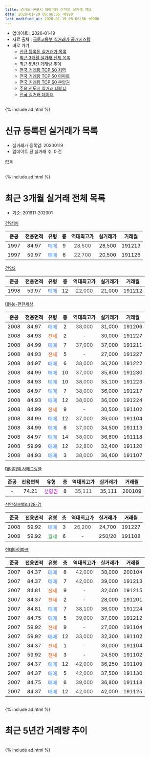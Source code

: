 ```yaml
---
title: 경기도 군포시 대야미동 아파트 실거래 정보
date: 2020-01-19 06:06:56 +0900
last_modified_at: 2020-01-19 06:06:56 +0900
---
```


* 업데이트 : 2020-01-19
* 자료 출처 : [국토교통부 실거래가 공개시스템](http://rt.molit.go.kr)
* 바로 가기
    * [신규 등록된 실거래가 목록](#신규-등록된-실거래가-목록)
    * [최근 3개월 실거래 전체 목록](#최근-3개월-실거래-전체-목록)
    * [최근 5년간 거래량 추이](#최근-5년간-거래량-추이)
    * [전국 거래량 TOP 50 지역](https://apt-info.github.io/apt-trade-info/최근-3개월-전국에서-가장-거래가-많이-발생한-지역)
    * [전국 거래량 TOP 50 아파트](https://apt-info.github.io/apt-trade-info/최근-3개월-전국에서-가장-거래가-많이-발생한-아파트)
    * [전국 거래량 TOP 50 분양권](https://apt-info.github.io/apt-trade-info/최근-3개월-전국에서-가장-거래가-많이-발생한-분양권)
    * [주요 신도시 실거래 데이터](https://apt-info.github.io/apt-trade-info/주요-신도시)
    * [전국 실거래 데이터](https://apt-info.github.io/apt-trade-info/전국)
<br>
{% include ad.html %}
<br>

# 신규 등록된 실거래가 목록
* 실거래가 등록일: 20200119
* 업데이트 된 실거래 수: 0 건

없음

<br>
{% include ad.html %}
<br>

# 최근 3개월 실거래 전체 목록
* 기준: 201911-202001


[건양1차](https://search.naver.com/search.naver?query=%EA%B2%BD%EA%B8%B0%EB%8F%84+%EA%B5%B0%ED%8F%AC%EC%8B%9C+%EB%8C%80%EC%95%BC%EB%AF%B8%EB%8F%99+%EA%B1%B4%EC%96%911%EC%B0%A8)

|준공|전용면적|유형|층|역대최고가|실거래가|거래월|
|:---:|:---:|:---:|:---:|:---:|:---:|:---:|
|1997|84.97|<span style="color:#4285f3">매매</span>|9|<span style="color:#444444">28,500</span>|28,500|191213|
|1997|59.97|<span style="color:#4285f3">매매</span>|6|<span style="color:#444444">22,700</span>|20,500|191126|

[건양2](https://search.naver.com/search.naver?query=%EA%B2%BD%EA%B8%B0%EB%8F%84+%EA%B5%B0%ED%8F%AC%EC%8B%9C+%EB%8C%80%EC%95%BC%EB%AF%B8%EB%8F%99+%EA%B1%B4%EC%96%912)

|준공|전용면적|유형|층|역대최고가|실거래가|거래월|
|:---:|:---:|:---:|:---:|:---:|:---:|:---:|
|1998|59.97|<span style="color:#4285f3">매매</span>|12|<span style="color:#444444">22,000</span>|21,000|191212|

[대림e-편한세상](https://search.naver.com/search.naver?query=%EA%B2%BD%EA%B8%B0%EB%8F%84+%EA%B5%B0%ED%8F%AC%EC%8B%9C+%EB%8C%80%EC%95%BC%EB%AF%B8%EB%8F%99+%EB%8C%80%EB%A6%BCe-%ED%8E%B8%ED%95%9C%EC%84%B8%EC%83%81)

|준공|전용면적|유형|층|역대최고가|실거래가|거래월|
|:---:|:---:|:---:|:---:|:---:|:---:|:---:|
|2008|84.97|<span style="color:#4285f3">매매</span>|2|<span style="color:#444444">38,000</span>|31,000|191206|
|2008|84.93|<span style="color:#ff5a00">전세</span>|2|<span style="color:#444444">-</span>|30,000|191227|
|2008|84.99|<span style="color:#4285f3">매매</span>|7|<span style="color:#444444">37,000</span>|37,000|191211|
|2008|84.93|<span style="color:#ff5a00">전세</span>|5|<span style="color:#444444">-</span>|27,000|191227|
|2008|84.97|<span style="color:#4285f3">매매</span>|6|<span style="color:#444444">38,000</span>|36,200|191222|
|2008|84.99|<span style="color:#4285f3">매매</span>|10|<span style="color:#444444">37,000</span>|35,800|191230|
|2008|84.93|<span style="color:#4285f3">매매</span>|10|<span style="color:#444444">38,000</span>|35,100|191223|
|2008|84.97|<span style="color:#4285f3">매매</span>|7|<span style="color:#444444">38,000</span>|36,000|191217|
|2008|84.93|<span style="color:#4285f3">매매</span>|12|<span style="color:#444444">38,000</span>|36,000|191224|
|2008|84.99|<span style="color:#ff5a00">전세</span>|9|<span style="color:#444444">-</span>|30,500|191102|
|2008|84.99|<span style="color:#4285f3">매매</span>|12|<span style="color:#444444">37,000</span>|36,000|191104|
|2008|84.99|<span style="color:#4285f3">매매</span>|6|<span style="color:#444444">37,000</span>|34,500|191113|
|2008|84.97|<span style="color:#4285f3">매매</span>|14|<span style="color:#444444">38,000</span>|36,800|191118|
|2008|59.99|<span style="color:#4285f3">매매</span>|12|<span style="color:#444444">32,800</span>|32,400|191120|
|2008|84.93|<span style="color:#4285f3">매매</span>|3|<span style="color:#444444">38,000</span>|36,400|191107|

[대야미역 서해그랑블](https://search.naver.com/search.naver?query=%EA%B2%BD%EA%B8%B0%EB%8F%84+%EA%B5%B0%ED%8F%AC%EC%8B%9C+%EB%8C%80%EC%95%BC%EB%AF%B8%EB%8F%99+%EB%8C%80%EC%95%BC%EB%AF%B8%EC%97%AD+%EC%84%9C%ED%95%B4%EA%B7%B8%EB%9E%91%EB%B8%94)

|준공|전용면적|유형|층|역대최고가|실거래가|거래월|
|:---:|:---:|:---:|:---:|:---:|:---:|:---:|
|-|74.21|<span style="color:#9C11A5">분양권</span>|8|<span style="color:#444444">35,111</span>|35,111|200109|

[신안실크밸리(28-7)](https://search.naver.com/search.naver?query=%EA%B2%BD%EA%B8%B0%EB%8F%84+%EA%B5%B0%ED%8F%AC%EC%8B%9C+%EB%8C%80%EC%95%BC%EB%AF%B8%EB%8F%99+%EC%8B%A0%EC%95%88%EC%8B%A4%ED%81%AC%EB%B0%B8%EB%A6%AC%2828-7%29)

|준공|전용면적|유형|층|역대최고가|실거래가|거래월|
|:---:|:---:|:---:|:---:|:---:|:---:|:---:|
|2008|59.92|<span style="color:#4285f3">매매</span>|3|<span style="color:#444444">26,200</span>|24,700|191227|
|2008|59.92|<span style="color:#34a853">월세</span>|6|<span style="color:#444444">-</span>|250/20|191108|

[현대아이파크](https://search.naver.com/search.naver?query=%EA%B2%BD%EA%B8%B0%EB%8F%84+%EA%B5%B0%ED%8F%AC%EC%8B%9C+%EB%8C%80%EC%95%BC%EB%AF%B8%EB%8F%99+%ED%98%84%EB%8C%80%EC%95%84%EC%9D%B4%ED%8C%8C%ED%81%AC)

|준공|전용면적|유형|층|역대최고가|실거래가|거래월|
|:---:|:---:|:---:|:---:|:---:|:---:|:---:|
|2007|84.37|<span style="color:#4285f3">매매</span>|8|<span style="color:#444444">42,000</span>|38,000|200104|
|2007|84.37|<span style="color:#4285f3">매매</span>|7|<span style="color:#444444">42,000</span>|39,000|191213|
|2007|84.81|<span style="color:#ff5a00">전세</span>|9|<span style="color:#444444">-</span>|32,000|191215|
|2007|84.37|<span style="color:#ff5a00">전세</span>|2|<span style="color:#444444">-</span>|28,000|191201|
|2007|84.81|<span style="color:#4285f3">매매</span>|7|<span style="color:#444444">38,100</span>|36,000|191224|
|2007|84.75|<span style="color:#4285f3">매매</span>|5|<span style="color:#444444">39,000</span>|37,000|191212|
|2007|59.92|<span style="color:#ff5a00">전세</span>|9|<span style="color:#444444">-</span>|27,000|191104|
|2007|59.92|<span style="color:#4285f3">매매</span>|12|<span style="color:#444444">33,000</span>|32,300|191102|
|2007|84.37|<span style="color:#ff5a00">전세</span>|1|<span style="color:#444444">-</span>|30,000|191104|
|2007|59.92|<span style="color:#ff5a00">전세</span>|3|<span style="color:#444444">-</span>|24,500|191102|
|2007|84.37|<span style="color:#4285f3">매매</span>|12|<span style="color:#444444">42,000</span>|36,250|191109|
|2007|84.37|<span style="color:#4285f3">매매</span>|5|<span style="color:#444444">42,000</span>|37,500|191130|
|2007|84.75|<span style="color:#4285f3">매매</span>|6|<span style="color:#444444">39,000</span>|36,800|191118|
|2007|84.37|<span style="color:#4285f3">매매</span>|12|<span style="color:#444444">42,000</span>|42,000|191125|


<br>
{% include ad.html %}
<br>

# 최근 5년간 거래량 추이


<div style="width:100%;">
    <canvas id="deal_progress" height="200"></canvas>
</div>

<script>
new Chart(document.getElementById("deal_progress"), {
    type: 'line',
    data: {
        labels: ['201501','201502','201503','201504','201505','201506','201507','201508','201509','201510','201511','201512','201601','201602','201603','201604','201605','201606','201607','201608','201609','201610','201611','201612','201701','201702','201703','201704','201705','201706','201707','201708','201709','201710','201711','201712','201801','201802','201803','201804','201805','201806','201807','201808','201809','201810','201811','201812','201901','201902','201903','201904','201905','201906','201907','201908','201909','201910','201911','201912','202001'],
        datasets: [{
            label: '매매',
            pointRadius: 1,
            data: [18, 11, 20, 24, 17, 18, 14, 10, 13, 14, 16, 9, 8, 9, 8, 17, 16, 14, 12, 18, 15, 17, 12, 2, 7, 7, 9, 9, 11, 14, 13, 10, 8, 6, 13, 12, 10, 7, 4, 5, 7, 7, 11, 9, 17, 14, 5, 4, 2, 2, 4, 37, 11, 3, 5, 7, 9, 9, 11, 13, 2],
            borderColor: "rgba(255, 201, 14, 1)",
            backgroundColor: "rgba(255, 201, 14, 0.5)",
            fill: false,
            lineTension: 0
        },{
            label: '전월세',
            pointRadius: 1,
            data: [8, 7, 9, 7, 4, 3, 3, 8, 4, 7, 9, 12, 7, 3, 5, 5, 9, 10, 6, 14, 7, 7, 5, 6, 6, 6, 7, 5, 4, 6, 3, 6, 4, 2, 6, 5, 3, 5, 5, 3, 6, 4, 4, 1, 6, 7, 4, 3, 1, 4, 10, 5, 2, 6, 5, 7, 1, 8, 5, 4, 0],
            borderColor: "rgba(0, 141, 185, 1)",
            backgroundColor: "rgba(0, 141, 185, 0.5)",
            fill: false,
            lineTension: 0
        }
        ]
    },
    options: {
        responsive: true,
        title: {
            display: false
        },
        tooltips: {
            mode: 'index',
            intersect: false
        },
        hover: {
            mode: 'nearest',
            intersect: true
        },
        scales: {
            xAxes: [{
                display: true,
                scaleLabel: {
                    display: true,
                    labelString: '년/월'
                }
            }],
            yAxes: [{
                display: true,
                ticks: {
                    suggestedMin: 0,
                },
                scaleLabel: {
                    display: true,
                    labelString: '실거래 수'
                }
            }]
        }
    }
});

</script>


<br>
{% include ad.html %}
<br>

